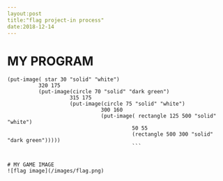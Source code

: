 ```yaml
---
layout:post
title:"flag project-in process"
date:2018-12-14
---
```


# MY PROGRAM
```
(put-image( star 30 "solid" "white") 
          320 175
          (put-image(circle 70 "solid" "dark green")
                    315 175
                    (put-image(circle 75 "solid" "white") 
                              300 160
                              (put-image( rectangle 125 500 "solid" "white")
                                        50 55 
                                        (rectangle 500 300 "solid" "dark green")))))
                                        ```


# MY GAME IMAGE 
![flag image](/images/flag.png)
